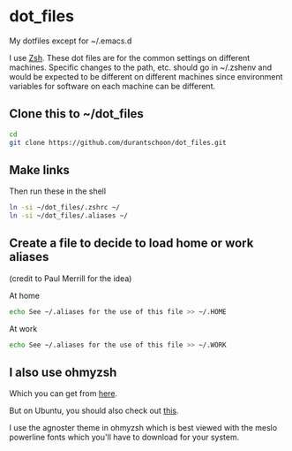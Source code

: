 # dot_files
My dotfiles except for ~/.emacs.d

I use [Zsh](http://www.zsh.org/). These dot files are for the common settings on different machines. Specific changes to the path, etc. should go in ~/.zshenv and would be expected to be different on different machines since environment variables for software on each machine can be different. 

## Clone this to ~/dot_files

```sh
cd
git clone https://github.com/durantschoon/dot_files.git
```

## Make links

Then run these in the shell

```sh
ln -si ~/dot_files/.zshrc ~/
ln -si ~/dot_files/.aliases ~/
```

## Create a file to decide to load home or work aliases

(credit to Paul Merrill for the idea)

At home
```sh
echo See ~/.aliases for the use of this file >> ~/.HOME
```

At work
```sh
echo See ~/.aliases for the use of this file >> ~/.WORK
```

## I also use ohmyzsh

Which you can get from [here](https://github.com/robbyrussell/oh-my-zsh).

But on Ubuntu, you should also check out [this](https://gist.github.com/tsabat/1498393).

I use the agnoster theme in ohmyzsh which is best viewed with the meslo powerline fonts which you'll have to download for your system.
